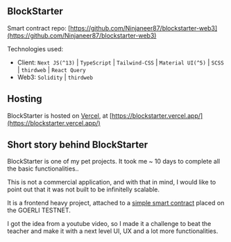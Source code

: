 ## BlockStarter

Smart contract repo: [https://github.com/Ninjaneer87/blockstarter-web3](https://github.com/Ninjaneer87/blockstarter-web3)

Technologies used:

 - Client:  `Next JS(^13)` | `TypeScript` | `Tailwind-CSS` | `Material UI(^5)` | `SCSS` | `thirdweb` | `React Query`
 - Web3: `Solidity` | `thirdweb`

## Hosting

BlockStarter is hosted on [Vercel](https://vercel.com/), at [https://blockstarter.vercel.app/](https://blockstarter.vercel.app/)

## Short story behind BlockStarter

BlockStarter is one of my pet projects. It took me ~ 10 days to complete all the basic functionalities..

This is not a commercial application, and with that in mind, I would like to point out that it was not built to be infinitelly scalable.

It is a frontend heavy project, attached to a [simple smart contract](https://github.com/Ninjaneer87/blockstarter-web3) placed on the GOERLI TESTNET.

I got the idea from a youtube video, so I made it a challenge to beat the teacher and make it with a next level UI, UX and a lot more functionalities.
